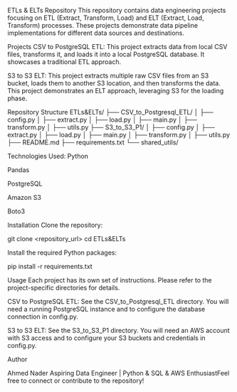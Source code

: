 ETLs & ELTs Repository
This repository contains data engineering projects focusing on ETL (Extract, Transform, Load) and ELT (Extract, Load, Transform) processes. These projects demonstrate data pipeline implementations for different data sources and destinations.

Projects
CSV to PostgreSQL ETL: This project extracts data from local CSV files, transforms it, and loads it into a local PostgreSQL database.  It showcases a traditional ETL approach.

S3 to S3 ELT: This project extracts multiple raw CSV files from an S3 bucket, loads them to another S3 location, and then transforms the data. This project demonstrates an ELT approach, leveraging S3 for the loading phase.

Repository Structure
ETLs&ELTs/
├── CSV_to_Postgresql_ETL/
│   ├── config.py
│   ├── extract.py
│   ├── load.py
│   ├── main.py
│   ├── transform.py
│   ├── utils.py
├── S3_to_S3_P1/
│   ├── config.py
│   ├── extract.py
│   ├── load.py
│   ├── main.py
│   ├── transform.py
│   ├── utils.py
├── README.md
├── requirements.txt
└── shared_utils/

Technologies Used:
Python

Pandas

PostgreSQL

Amazon S3

Boto3

Installation
Clone the repository:

git clone <repository_url>
cd ETLs&ELTs

Install the required Python packages:

pip install -r requirements.txt

Usage
Each project has its own set of instructions. Please refer to the project-specific directories for details.

CSV to PostgreSQL ETL: See the CSV_to_Postgresql_ETL directory.  You will need a running PostgreSQL instance and to configure the database connection in config.py.

S3 to S3 ELT: See the S3_to_S3_P1 directory.  You will need an AWS account with S3 access and to configure your S3 buckets and credentials in config.py.

Author

Ahmed Nader
Aspiring Data Engineer | Python & SQL & AWS EnthusiastFeel free to connect or contribute to the repository!
